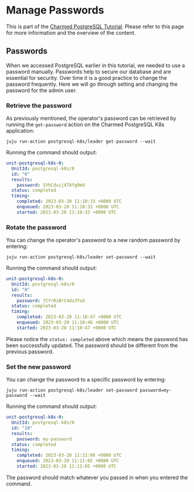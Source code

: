 # Manage Passwords

This is part of the [Charmed PostgreSQL Tutorial](/t/charmed-postgresql-k8s-tutorial-overview/9296?channel=14/stable). Please refer to this page for more information and the overview of the content.

## Passwords
When we accessed PostgreSQL earlier in this tutorial, we needed to use a password manually. Passwords help to secure our database and are essential for security. Over time it is a good practice to change the password frequently. Here we will go through setting and changing the password for the admin user.

### Retrieve the password
As previously mentioned, the operator's password can be retrieved by running the `get-password` action on the Charmed PostgreSQL K8s application:
```shell
juju run-action postgresql-k8s/leader get-password --wait
```
Running the command should output:
```yaml
unit-postgresql-k8s-0:
  UnitId: postgresql-k8s/0
  id: "6"
  results:
    password: SYhCduijXTAfg9mU
  status: completed
  timing:
    completed: 2023-03-20 11:10:33 +0000 UTC
    enqueued: 2023-03-20 11:10:32 +0000 UTC
    started: 2023-03-20 11:10:33 +0000 UTC
```

### Rotate the password
You can change the operator's password to a new random password by entering:
```shell
juju run-action postgresql-k8s/leader set-password --wait
```
Running the command should output:
```yaml
unit-postgresql-k8s-0:
  UnitId: postgresql-k8s/0
  id: "8"
  results:
    password: 7CYrRiBrC4du3ToX
  status: completed
  timing:
    completed: 2023-03-20 11:10:47 +0000 UTC
    enqueued: 2023-03-20 11:10:46 +0000 UTC
    started: 2023-03-20 11:10:47 +0000 UTC
```
Please notice the `status: completed` above which means the password has been successfully updated. The password should be different from the previous password.

### Set the new password
You can change the password to a specific password by entering:
```shell
juju run-action postgresql-k8s/leader set-password password=my-password --wait
```
Running the command should output:
```yaml
unit-postgresql-k8s-0:
  UnitId: postgresql-k8s/0
  id: "10"
  results:
    password: my-password
  status: completed
  timing:
    completed: 2023-03-20 11:11:06 +0000 UTC
    enqueued: 2023-03-20 11:11:02 +0000 UTC
    started: 2023-03-20 11:11:05 +0000 UTC
```
The password should match whatever you passed in when you entered the command.
